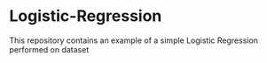 # Logistic-Regression
This repository contains an example of a simple Logistic Regression performed on dataset
